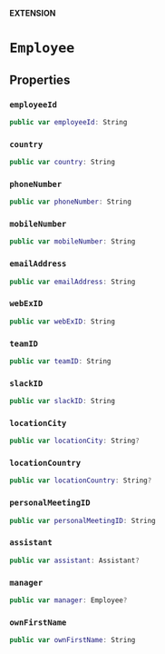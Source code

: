 **EXTENSION**

# `Employee`

## Properties
### `employeeId`

```swift
public var employeeId: String
```

### `country`

```swift
public var country: String
```

### `phoneNumber`

```swift
public var phoneNumber: String
```

### `mobileNumber`

```swift
public var mobileNumber: String
```

### `emailAddress`

```swift
public var emailAddress: String
```

### `webExID`

```swift
public var webExID: String
```

### `teamID`

```swift
public var teamID: String
```

### `slackID`

```swift
public var slackID: String
```

### `locationCity`

```swift
public var locationCity: String?
```

### `locationCountry`

```swift
public var locationCountry: String?
```

### `personalMeetingID`

```swift
public var personalMeetingID: String
```

### `assistant`

```swift
public var assistant: Assistant?
```

### `manager`

```swift
public var manager: Employee?
```

### `ownFirstName`

```swift
public var ownFirstName: String
```
